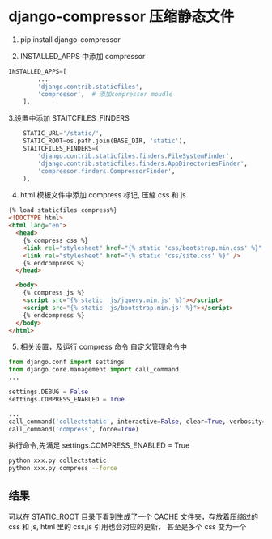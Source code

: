 # django-compressor 压缩静态文件

1. pip install django-compressor

2. INSTALLED_APPS 中添加 compressor

```python
INSTALLED_APPS=[
        ...
        'django.contrib.staticfiles',
        'compressor',  # 添加compressor moudle
    ],
```

3.设置中添加 STAITCFILES_FINDERS

```python
    STATIC_URL='/static/',
    STATIC_ROOT=os.path.join(BASE_DIR, 'static'),
    STAITCFILES_FINDERS=(
        'django.contrib.staticfiles.finders.FileSystemFinder',
        'django.contrib.staticfiles.finders.AppDirectoriesFinder',
        'compressor.finders.CompressorFinder',
    ),

```

4. html 模板文件中添加 compress 标记, 压缩 css 和 js

```html
{% load staticfiles compress%}
<!DOCTYPE html>
<html lang="en">
  <head>
    {% compress css %}
    <link rel="stylesheet" href="{% static 'css/bootstrap.min.css' %}" />
    <link rel="stylesheet" href="{% static 'css/site.css' %}" />
    {% endcompress %}
  </head>

  <body>
    {% compress js %}
    <script src="{% static 'js/jquery.min.js' %}"></script>
    <script src="{% static 'js/bootstrap.min.js' %}"></script>
    {% endcompress %}
  </body>
</html>
```

5. 相关设置，及运行 compress 命令
   自定义管理命令中

```python
from django.conf import settings
from django.core.management import call_command
...

settings.DEBUG = False
settings.COMPRESS_ENABLED = True

...
call_command('collectstatic', interactive=False, clear=True, verbosity=0)
call_command('compress', force=True)
```

执行命令,先满足 settings.COMPRESS_ENABLED = True

```bash
python xxx.py collectstatic
python xxx.py compress --force
```

## 结果

可以在 STATIC_ROOT 目录下看到生成了一个 CACHE 文件夹，存放着压缩过的 css 和 js, html 里的 css,js 引用也会对应的更新，
甚至是多个 css 变为一个
